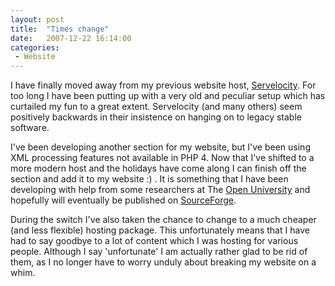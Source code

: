 ```yaml
---
layout: post
title:  "Times change"
date:   2007-12-22 16:14:00
categories:
 - Website
---
```


I have finally moved away from my previous website host,
[Servelocity](http://servelocity.net/). For too long I have been putting up
with a very old and peculiar setup which has curtailed my fun to a great
extent. Servelocity (and many others) seem positively backwards in their
insistence on hanging on to legacy stable software.

I've been developing another section for my website, but I've been using XML
processing features not available in PHP 4. Now that I've shifted to a more
modern host and the holidays have come along I can finish off the section and
add it to my website :) . It is something that I have been developing with help
from some researchers at The [Open University](http://www.open.ac.uk/) and
hopefully will eventually be published on
[SourceForge](http://sourceforge.net/).

During the switch I've also taken the chance to change to a much cheaper (and
less flexible) hosting package. This unfortunately means that I have had to say
goodbye to a lot of content which I was hosting for various people. Although I
say 'unfortunate' I am actually rather glad to be rid of them, as I no longer
have to worry unduly about breaking my website on a whim.

